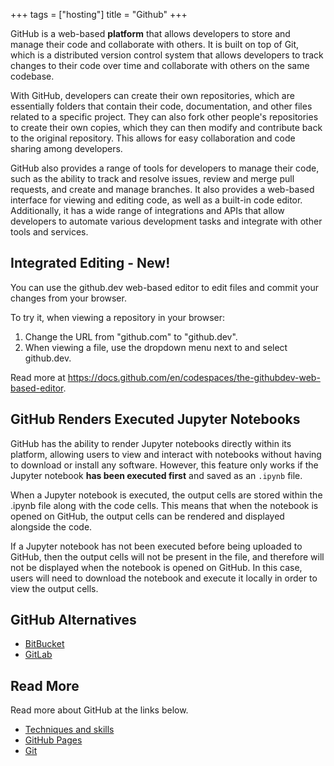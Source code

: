 +++
tags = ["hosting"]
title = "Github"
+++


GitHub is a web-based **platform** that allows developers to store and manage 
their code and collaborate with others. It is built on top of Git, 
which is a distributed version control system that allows developers 
to track changes to their code over time and collaborate with others 
on the same codebase.

With GitHub, developers can create their own repositories, 
which are essentially folders that contain their code, documentation, 
and other files related to a specific project. 
They can also fork other people's repositories to create their own copies, 
which they can then modify and contribute back to the original repository. 
This allows for easy collaboration and code sharing among developers.

GitHub also provides a range of tools for developers to manage their code, 
such as the ability to track and resolve issues, review and 
merge pull requests, and create and manage branches. 
It also provides a 
web-based interface for viewing and editing code, as well as a built-in 
code editor. 
Additionally, it has a wide range of integrations and 
APIs that allow developers to automate various development tasks and 
integrate with other tools and services.

## Integrated Editing - New!

You can use the github.dev web-based editor to edit files and 
commit your changes from your browser. 

To try it, when viewing a repository in your browser:

1. Change the URL from "github.com" to "github.dev".
2. When viewing a file, use the dropdown menu next to  and select github.dev.

Read more at <https://docs.github.com/en/codespaces/the-githubdev-web-based-editor>.

## GitHub Renders Executed Jupyter Notebooks 

GitHub has the ability to render Jupyter notebooks directly within its platform, 
allowing users to view and interact with notebooks without having to 
download or install any software. 
However, this feature only works if 
the Jupyter notebook **has been executed first** and saved as an `.ipynb` file.

When a Jupyter notebook is executed, 
the output cells are stored within the .ipynb file along with the code cells. 
This means that when the notebook is opened on GitHub, 
the output cells can be rendered and displayed alongside the code.

If a Jupyter notebook has not been executed before being uploaded to GitHub, 
then the output cells will not be present in the file, 
and therefore will not be displayed when the notebook is opened on GitHub. 
In this case, users will need to download the notebook 
and execute it locally in order to view the output cells.

## GitHub Alternatives

- [BitBucket](./bitbucket.md)
- [GitLab](https://about.gitlab.com/)

## Read More

Read more about GitHub at the links below.

- [Techniques and skills](../techniques/github/)
- [GitHub Pages](./github-pages.md)
- [Git](../tools/git/)
